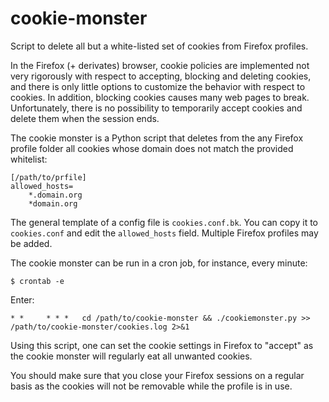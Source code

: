 # cookie-monster

Script to delete all but a white-listed set of cookies from Firefox profiles.

In the Firefox (+ derivates) browser, cookie policies are implemented 
not very rigorously with respect to accepting, blocking and deleting 
cookies, and there is only little options to customize the behavior 
with respect to cookies. In addition, blocking cookies causes many web 
pages to break. Unfortunately, there is no possibility to temporarily 
accept cookies and delete them when the session ends.

The cookie monster is a Python script that deletes from the any Firefox 
profile folder all cookies whose domain does not match the provided 
whitelist:

    [/path/to/prfile]
    allowed_hosts=
        *.domain.org
        *domain.org
        
The general template of a config file is `cookies.conf.bk`. You can 
copy it to `cookies.conf` and edit the `allowed_hosts` field.
Multiple Firefox profiles may be added.

The cookie monster can be run in a cron job, for instance, every minute:

    $ crontab -e
    
Enter:
    
    * *     * * *   cd /path/to/cookie-monster && ./cookiemonster.py >> /path/to/cookie-monster/cookies.log 2>&1

Using this script, one can set the cookie settings in Firefox to 
"accept" as the cookie monster will regularly eat all unwanted cookies. 

You should make sure that you close your Firefox sessions on a regular 
basis as the cookies will not be removable while the profile is in use.
